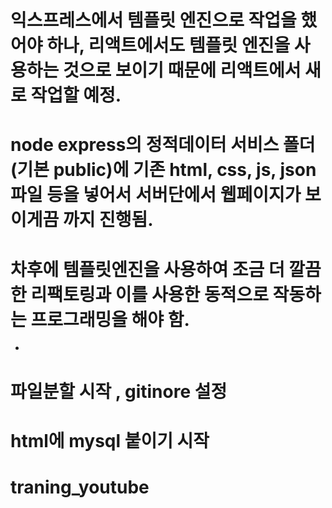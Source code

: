 # 익스프레스에서 템플릿 엔진으로 작업을 했어야 하나, 리액트에서도 템플릿 엔진을 사용하는 것으로 보이기 때문에 리액트에서 새로 작업할 예정.

# node express의 정적데이터 서비스 폴더(기본 public)에 기존 html, css, js, json파일 등을 넣어서 서버단에서 웹페이지가 보이게끔 까지 진행됨.

# 차후에 템플릿엔진을 사용하여 조금 더 깔끔한 리팩토링과 이를 사용한 동적으로 작동하는 프로그래밍을 해야 함.

-

# 파일분할 시작 , gitinore 설정

# html에 mysql 붙이기 시작

# traning_youtube
